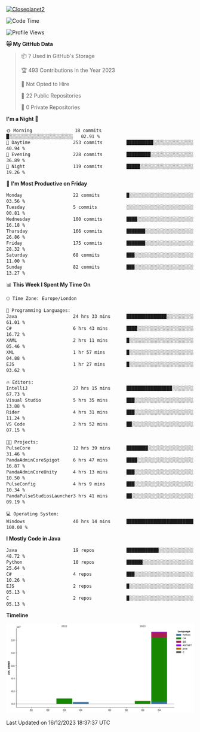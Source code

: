 [![Closeplanet2](https://github-readme-stats.vercel.app/api?username=Closeplanet2&show_icons=true&theme=tokyonight&count_private=true)]([https://github.com/Closeplanet2])

<!--START_SECTION:waka-->
![Code Time](http://img.shields.io/badge/Code%20Time-187%20hrs%2011%20mins-blue)

![Profile Views](http://img.shields.io/badge/Profile%20Views-20-blue)

**🐱 My GitHub Data** 

> 📦 ? Used in GitHub's Storage 
 > 
> 🏆 493 Contributions in the Year 2023
 > 
> 🚫 Not Opted to Hire
 > 
> 📜 22 Public Repositories 
 > 
> 🔑 0 Private Repositories 
 > 
**I'm a Night 🦉** 

```text
🌞 Morning                18 commits          █░░░░░░░░░░░░░░░░░░░░░░░░   02.91 % 
🌆 Daytime                253 commits         ██████████░░░░░░░░░░░░░░░   40.94 % 
🌃 Evening                228 commits         █████████░░░░░░░░░░░░░░░░   36.89 % 
🌙 Night                  119 commits         █████░░░░░░░░░░░░░░░░░░░░   19.26 % 
```
📅 **I'm Most Productive on Friday** 

```text
Monday                   22 commits          █░░░░░░░░░░░░░░░░░░░░░░░░   03.56 % 
Tuesday                  5 commits           ░░░░░░░░░░░░░░░░░░░░░░░░░   00.81 % 
Wednesday                100 commits         ████░░░░░░░░░░░░░░░░░░░░░   16.18 % 
Thursday                 166 commits         ███████░░░░░░░░░░░░░░░░░░   26.86 % 
Friday                   175 commits         ███████░░░░░░░░░░░░░░░░░░   28.32 % 
Saturday                 68 commits          ███░░░░░░░░░░░░░░░░░░░░░░   11.00 % 
Sunday                   82 commits          ███░░░░░░░░░░░░░░░░░░░░░░   13.27 % 
```


📊 **This Week I Spent My Time On** 

```text
🕑︎ Time Zone: Europe/London

💬 Programming Languages: 
Java                     24 hrs 33 mins      ███████████████░░░░░░░░░░   61.01 % 
C#                       6 hrs 43 mins       ████░░░░░░░░░░░░░░░░░░░░░   16.72 % 
XAML                     2 hrs 11 mins       █░░░░░░░░░░░░░░░░░░░░░░░░   05.46 % 
XML                      1 hr 57 mins        █░░░░░░░░░░░░░░░░░░░░░░░░   04.88 % 
EJS                      1 hr 27 mins        █░░░░░░░░░░░░░░░░░░░░░░░░   03.62 % 

🔥 Editors: 
IntelliJ                 27 hrs 15 mins      █████████████████░░░░░░░░   67.73 % 
Visual Studio            5 hrs 35 mins       ███░░░░░░░░░░░░░░░░░░░░░░   13.88 % 
Rider                    4 hrs 31 mins       ███░░░░░░░░░░░░░░░░░░░░░░   11.24 % 
VS Code                  2 hrs 52 mins       ██░░░░░░░░░░░░░░░░░░░░░░░   07.15 % 

🐱‍💻 Projects: 
PulseCore                12 hrs 39 mins      ████████░░░░░░░░░░░░░░░░░   31.46 % 
PandaAdminCoreSpigot     6 hrs 47 mins       ████░░░░░░░░░░░░░░░░░░░░░   16.87 % 
PandaAdminCoreUnity      4 hrs 13 mins       ███░░░░░░░░░░░░░░░░░░░░░░   10.50 % 
PulseConfig              4 hrs 9 mins        ███░░░░░░░░░░░░░░░░░░░░░░   10.34 % 
PandaPulseStudiosLauncher3 hrs 41 mins       ██░░░░░░░░░░░░░░░░░░░░░░░   09.19 % 

💻 Operating System: 
Windows                  40 hrs 14 mins      █████████████████████████   100.00 % 
```

**I Mostly Code in Java** 

```text
Java                     19 repos            ████████████░░░░░░░░░░░░░   48.72 % 
Python                   10 repos            ██████░░░░░░░░░░░░░░░░░░░   25.64 % 
C#                       4 repos             ███░░░░░░░░░░░░░░░░░░░░░░   10.26 % 
EJS                      2 repos             █░░░░░░░░░░░░░░░░░░░░░░░░   05.13 % 
C                        2 repos             █░░░░░░░░░░░░░░░░░░░░░░░░   05.13 % 
```



**Timeline**

![Lines of Code chart](https://raw.githubusercontent.com/Closeplanet2/Closeplanet2/main/assets/bar_graph.png)


 Last Updated on 16/12/2023 18:37:37 UTC
<!--END_SECTION:waka-->
